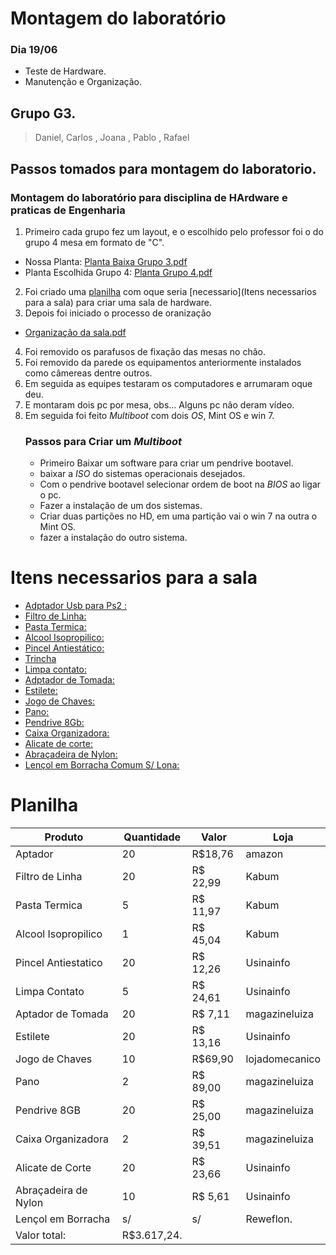# Montagem do laboratório 

### Dia 19/06
- Teste de Hardware.
- Manutenção e Organização.
## Grupo G3.
> Daniel, Carlos , Joana , Pablo , Rafael
## Passos tomados para montagem do laboratorio.
### Montagem do laboratório para disciplina de HArdware e praticas de Engenharia
1. Primeiro cada grupo fez um layout, e o escolhido pelo professor foi o do grupo 4 mesa em formato de "C".
- Nossa Planta: [Planta Baixa Grupo 3.pdf](https://github.com/DanielFreitassc/Trabalho_Extensao/files/11875119/Planta.Baixa.Grupo.3.pdf)
- Planta Escolhida Grupo 4: [Planta Grupo 4.pdf](https://github.com/DanielFreitassc/Trabalho_Extensao/files/11875138/Planta.Grupo.4.pdf)

2. Foi criado uma [planilha](#Planilha) com oque seria [necessario](Itens necessarios para a sala) para criar uma sala de hardware.
3. Depois foi iniciado o processo de oranização  
- [Organização da sala.pdf](https://github.com/DanielFreitassc/Trabalho_Extensao/files/11875223/Organizacao.da.sala.pdf)
4. Foi removido os parafusos de fixação das mesas no chão.
5. Foi removido da parede os equipamentos anteriormente instalados como câmereas dentre outros.
6. Em seguida as equipes testaram os computadores e arrumaram oque deu.
7. E montaram dois pc por mesa, obs... Alguns pc não deram vídeo.
8. Em seguida foi feito *Multiboot* com dois *OS*, Mint OS e win 7.
    ### Passos para Criar um *Multiboot*
   - Primeiro Baixar um software para criar um pendrive bootavel.
   - baixar a *ISO* do sistemas operacionais desejados.
   - Com o pendrive bootavel selecionar ordem de boot na *BIOS* ao ligar o pc.
   - Fazer a instalação de um dos sistemas.
   - Criar duas partições no HD, em uma partição vai o win 7 na outra o Mint OS.
   - fazer a instalação do outro sistema.



# Itens necessarios para a sala
-  [Adptador Usb para Ps2 :](https://www.amazon.com.br/Cabo-Adaptador-PS2-Femea-Macho/dp/B0754GRRV6/ref=asc_df_B0754GRRV6/?tag=googleshopp00-20&linkCode=df0&hvadid=435638816339&hvpos=&hvnetw=g&hvrand=9465232176638773360&hvpone=&hvptwo=&hvqmt=&hvdev=c&hvdvcmdl=&hvlocint=&hvlocphy=9102289&hvtargid=pla-907565750325&psc=1) 
-  [Filtro de Linha:](https://www.kabum.com.br/produto/241782/filtro-de-linha-slim-force-line-5-tomadas-bivolt-preto-0060500016?gclid=CjwKCAjwyqWkBhBMEiwAp2yUFjc88UFJP4SLKg-THR8MpYUC-tOAC8ovu652NZi5SCK8LcM_EfZ9CxoCGvUQAvD_BwE)
- [Pasta Termica:](https://www.kabum.com.br/produto/127364/pasta-termica-implastec-pote-com-50g)
- [Alcool Isopropilico:](https://www.kabum.com.br/produto/412705/alcool-para-limpeza-de-componentes-implastec-eletronicos-e-pci-1000ml)
- [Pincel Antiestático:](https://www.usinainfo.com.br/escova-pincel-antiestatico/pincel-antiestatico-para-limpeza-de-placas-de-circuito-impresso-equipamentos-e-componentes-diversos-us38-836.html?search_query=Pincel+Antiestatico&results=9)
- [Trincha](https://www.magazineluiza.com.br/pincel-trincha-tigre-500/p/abh024db8k/cj/trnh/)
- [Limpa contato:](https://www.usinainfo.com.br/limpa-contato/limpa-contato-spray-contactec-210ml-implastec-1931.html?search_query=limpa+contato&results=17)
- [Adptador de Tomada:](https://www.magazineluiza.com.br/plug-adaptador-de-tomada-preto-20a-universal-tr/p/ckf535k103/cj/adba/)
- [Estilete:](https://www.usinainfo.com.br/estilete-de-precisao/estilete-retratil-15mm-multiuso-kit-com-2-unidades-1988.html)
- [Jogo de Chaves:](https://www.lojadomecanico.com.br/produto/110858/2/301/Jogo-18-pecas-de-Chave-de-FendaPhillips/153/?utm_source=googleshopping&utm_campaign=xmlshopping&utm_medium=cpc&utm_content=110858&gclid=CjwKCAjwyqWkBhBMEiwAp2yUFlp-5YjjeOI5Y6I82OfSjb3BE8Blg8nBjH7FHQ82QL3nMmks5IT0RRoCAfwQAvD_BwE)
- [Pano:](https://www.magazineluiza.com.br/pano-multiuso-240-metros-28x40cm-reutilizavel-600-panos-inoven/p/dhdkgdg1d7/me/pano/)
- [Pendrive 8Gb:](https://www.magazineluiza.com.br/pen-drive-8gb-sandisk-cruzer-blade-software-secureaccess/p/gh88e1fedd/in/pedv/)
- [Caixa Organizadora:](https://www.magazineluiza.com.br/caixa-organizadora-container-56-litros-c-tampa-e-trava-preta-25793pm-arqplast/p/gc71kad67j/ud/udcx/)
- [Alicate de corte:](https://www.usinainfo.com.br/alicate-de-corte-diagonal/alicate-de-corte-diagonal-45-115mm-21a504-hikari-2135.html?search_query=alicate+de+corte&results=25)
- [Abraçadeira de Nylon:](https://www.usinainfo.com.br/parafusos-e-espacadores/abracadeira-de-nylon-25x100mm-preta-kit-com-100-unidades-3312.html?search_query=Abracadeira+de+Nylon&results=14)
- [Lençol em Borracha Comum S/ Lona:](https://reweflon.com.br/produtos/detalhes/lencol-em-borracha-comum-s-lona/)
 
 # Planilha   
|  Produto |  Quantidade |  Valor | Loja  |   
|---|---|---|---|
|Aptador|20|R$18,76|amazon|   
|Filtro de Linha|20|R$ 22,99|Kabum|   
|Pasta Termica|5|R$ 11,97|Kabum|   
|Alcool Isopropilico|1|R$ 45,04|Kabum|   
|Pincel Antiestatico|20|R$ 12,26|Usinainfo|  
|Limpa Contato|5|R$ 24,61|Usinainfo|
|Aptador de Tomada|20|R$ 7,11|magazineluiza|   
|Estilete|20|R$ 13,16|Usinainfo|   
|Jogo de Chaves|10|R$69,90 |lojadomecanico|   
|Pano|2|R$ 89,00|magazineluiza|
|Pendrive 8GB|20|R$ 25,00|magazineluiza|   
|Caixa Organizadora|2|R$ 39,51|magazineluiza|
|Alicate de Corte|20|R$ 23,66|Usinainfo|
|Abraçadeira de Nylon|10|R$ 5,61|Usinainfo|
|Lençol em Borracha|s/|s/|Reweflon.|
|Valor total:|R$3.617,24.||
 
